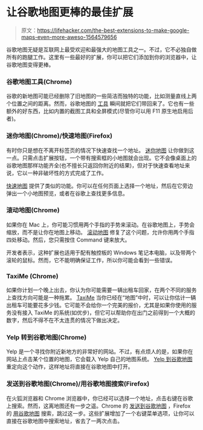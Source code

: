 # 让谷歌地图更棒的最佳扩展

> 原文：<https://lifehacker.com/the-best-extensions-to-make-google-maps-even-more-aweso-1564579656>

谷歌地图无疑是互联网上最受欢迎和最强大的地图工具之一。不过，它不必独自做所有的跑腿工作。这里有一些最好的扩展，你可以把它们添加到你的浏览器中，让谷歌地图变得更棒。



### 谷歌地图工具(Chrome)

谷歌的新地图可能已经删除了旧地图的一些简洁而独特的功能，比如测量直线上两个位置之间的距离。然而，谷歌地图的 [工具](https://chrome.google.com/webstore/detail/tools-for-google-maps/eljpanecjjlonmoiofelcmkkpojcalcb?utm_source=chrome-ntp-icon) 瞬间就把它们带回来了。它也有一些额外的好东西，比如内置的截图工具和全屏模式(尽管你可以用 F11 原生地启用后者)。

### 迷你地图(Chrome)/快速地图(Firefox)

有时你只是想在不离开标签页的情况下快速查找一个地址。 [迷你地图](https://chrome.google.com/webstore/detail/mini-maps/fbfnldkfkplmmmbfnjkdbbhjbopnocda) 让你做到这一点。只需点击扩展按钮，一个带有搜索框的小地图就会出现。它不会像桌面上的谷歌地图那样功能齐全(也不擅长只返回你附近的结果)，但对于快速查看地址来说，它以一种非破坏性的方式完成了工作。

[快速地图](https://addons.mozilla.org/en-US/firefox/addon/quick-maps/?src=search) 提供了类似的功能。你可以在任何页面上选择一个地址，然后在它旁边弹出一个小地图预览，或者在谷歌上查找更多信息。

### 滚动地图(Chrome)

如果你在 Mac 上，你可能习惯用两个手指的手势来滚动。在谷歌地图上，手势会缩放，而不是让你在地图上移动。 [滚动地图](https://chrome.google.com/webstore/detail/scrollmaps/jifommjndpnefcfplgnbhabocomgdjjg) 修复了这个问题，允许你用两个手指四处移动。然后，您只需按住 Command 键来放大。

开发者表示，这种扩展也适用于配有触控板的 Windows 笔记本电脑，以及带两个滚轮的鼠标。然而，它不能明确保证工作，所以你可能会看到一些错误。

### TaxiMe (Chrome)

如果你计划一个晚上出去，你认为你可能需要一辆出租车回家，在两个不同的服务上查找方向可能是一种拖累。 [TaxiMe](https://chrome.google.com/webstore/detail/taxime-for-google-maps/kmfpjlciagibhaphcbmiobhmdhadpjkl) 当你已经在“地图”中时，可以让你估计一辆出租车可能要花多少钱。它可能不会给你一个完美的报价，尤其是如果你使用的服务没有接入 TaxiMe 的系统(如优步)，但它可以帮助你在出门之前得到一个大概的数字，然后不得不在不太连贯的情况下做出决定。

### Yelp 转到谷歌地图(Chrome)

Yelp 是一个寻找你附近新地方的非常好的网站。不过，有点烦人的是，如果你在网站上点击某个位置的地图，它会载入 Yelp 自己的地图系统。 [Yelp 到谷歌地图](https://chrome.google.com/webstore/detail/yelp-to-google-maps/fpmjnpeaolcopddalaodjlabiplflnlb) 重定向这个动作，这样地址将直接在谷歌地图中打开。

### 发送到谷歌地图(Chrome)/用谷歌地图搜索(Firefox)

在火狐浏览器和 Chrome 浏览器中，你已经可以选择一个地址，点击右键在谷歌上搜索。然而，这离地图还有一步之遥。Chrome 的 [发送到谷歌地图](https://chrome.google.com/webstore/detail/send-to-google-maps/bhggankplfegmjjngfmhfajedmiikolo?utm_source=chrome-ntp-icon) ，Firefox 的 [用谷歌地图](https://addons.mozilla.org/en-US/firefox/addon/directions-with-google-maps/?src=search) 搜索，跳过这一步。这些扩展增加了一个右键菜单选项，让你可以直接在谷歌地图中搜索地址，省去了一两次点击。